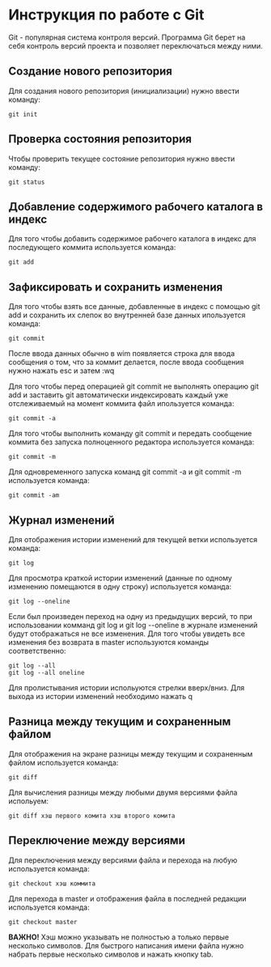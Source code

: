 # Инструкция по работе с Git

Git - популярная система контроля версий. Программа Git берет на себя контроль версий проекта и позволяет переключаться между ними.

## Создание нового репозитория

Для создания нового репозитория (инициализации) нужно ввести команду:

    git init

## Проверка состояния репозитория

Чтобы проверить текущее состояние репозитория нужно ввести команду:

    git status

## Добавление содержимого рабочего каталога в индекс

Для того чтобы добавить содержимое рабочего каталога в индекс для последующего коммита используется команда:

    git add

## Зафиксировать и сохранить изменения

Для того чтобы взять все данные, добавленные в индекс с помощью git add и сохранить их слепок во внутренней базе данных ипользуется команда:

    git commit

После ввода данных обычно в wim появляется строка для ввода сообщения о том, что за коммит делается, после ввода сообщения нужно нажать esc и затем :wq

Для того чтобы перед операцией git commit не выполнять операцию git add и заставить git автоматически индексировать каждый уже отслеживаемый на момент коммита файл ипользуется команда:

    git commit -a

Для того чтобы выполнить команду git commit и передать сообщение коммита без запуска полноценного редактора используется команда:

    git commit -m

Для одновременного запуска команд git commit -a и git commit -m используется команда:

    git commit -am

## Журнал изменений

Для отображения истории изменений для текущей ветки используется команда:

    git log

Для просмотра краткой истории изменений (данные по одному изменению помещаются в одну строку) используется команда:

    git log --oneline


Если был произведен переход на одну из предыдущих версий, то при использовании комманд git log и git log --oneline в журнале изменений будут отображаться не все изменения. Для того чтобы увидеть все изменения без возврата в master используются команды соответственно:

    git log --all
    git log --all oneline

Для пролистывания истории испольуются стрелки вверх/вниз. Для выхода из истории изменений необходимо нажать q

## Разница между текущим и сохраненным файлом

Для отображения на экране разницы между текущим и сохраненным файлом используется команда:

    git diff

Для вычисления разницы между любыми двумя версиями файла испольуем:

    git diff хэш первого комита хэш второго комита

## Переключение между версиями

Для переключения между версиями файла и перехода на любую используется команда:

    git checkout хэш коммита

Для перехода в master и отображения файла в последней редакции используется команда:

    git checkout master

**ВАЖНО!** Хэш можно указывать не полностью а только первые несколько символов. Для быстрого написания имени файла нужно набрать первые несколько символов и нажать кнопку tab.